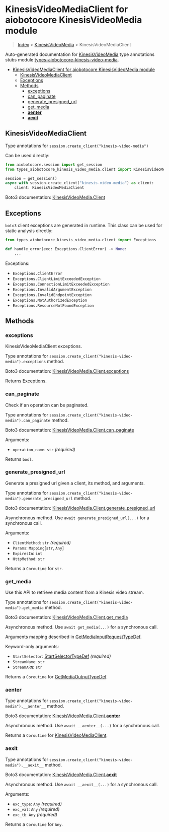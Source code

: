 <a id="kinesisvideomediaclient-for-aiobotocore-kinesisvideomedia-module"></a>

# KinesisVideoMediaClient for aiobotocore KinesisVideoMedia module

> [Index](..) > [KinesisVideoMedia](.) > KinesisVideoMediaClient

Auto-generated documentation for
[KinesisVideoMedia](https://boto3.amazonaws.com/v1/documentation/api/latest/reference/services/kinesis-video-media.html#KinesisVideoMedia)
type annotations stubs module
[types-aiobotocore-kinesis-video-media](https://pypi.org/project/types-aiobotocore-kinesis-video-media/).

- [KinesisVideoMediaClient for aiobotocore KinesisVideoMedia module](#kinesisvideomediaclient-for-aiobotocore-kinesisvideomedia-module)
  - [KinesisVideoMediaClient](#kinesisvideomediaclient)
  - [Exceptions](#exceptions)
  - [Methods](#methods)
    - [exceptions](#exceptions)
    - [can_paginate](#can_paginate)
    - [generate_presigned_url](#generate_presigned_url)
    - [get_media](#get_media)
    - [__aenter__](#__aenter__)
    - [__aexit__](#__aexit__)

<a id="kinesisvideomediaclient"></a>

## KinesisVideoMediaClient

Type annotations for `session.create_client("kinesis-video-media")`

Can be used directly:

```python
from aiobotocore.session import get_session
from types_aiobotocore_kinesis_video_media.client import KinesisVideoMediaClient

session = get_session()
async with session.create_client("kinesis-video-media") as client:
    client: KinesisVideoMediaClient
```

Boto3 documentation:
[KinesisVideoMedia.Client](https://boto3.amazonaws.com/v1/documentation/api/latest/reference/services/kinesis-video-media.html#KinesisVideoMedia.Client)

<a id="exceptions"></a>

## Exceptions

`boto3` client exceptions are generated in runtime. This class can be used for
static analysis directly:

```python
from types_aiobotocore_kinesis_video_media.client import Exceptions

def handle_error(exc: Exceptions.ClientError) -> None:
    ...
```

Exceptions:

- `Exceptions.ClientError`
- `Exceptions.ClientLimitExceededException`
- `Exceptions.ConnectionLimitExceededException`
- `Exceptions.InvalidArgumentException`
- `Exceptions.InvalidEndpointException`
- `Exceptions.NotAuthorizedException`
- `Exceptions.ResourceNotFoundException`

<a id="methods"></a>

## Methods

<a id="exceptions"></a>

### exceptions

KinesisVideoMediaClient exceptions.

Type annotations for `session.create_client("kinesis-video-media").exceptions`
method.

Boto3 documentation:
[KinesisVideoMedia.Client.exceptions](https://boto3.amazonaws.com/v1/documentation/api/latest/reference/services/kinesis-video-media.html#KinesisVideoMedia.Client.exceptions)

Returns [Exceptions](#exceptions).

<a id="can_paginate"></a>

### can_paginate

Check if an operation can be paginated.

Type annotations for
`session.create_client("kinesis-video-media").can_paginate` method.

Boto3 documentation:
[KinesisVideoMedia.Client.can_paginate](https://boto3.amazonaws.com/v1/documentation/api/latest/reference/services/kinesis-video-media.html#KinesisVideoMedia.Client.can_paginate)

Arguments:

- `operation_name`: `str` *(required)*

Returns `bool`.

<a id="generate_presigned_url"></a>

### generate_presigned_url

Generate a presigned url given a client, its method, and arguments.

Type annotations for
`session.create_client("kinesis-video-media").generate_presigned_url` method.

Boto3 documentation:
[KinesisVideoMedia.Client.generate_presigned_url](https://boto3.amazonaws.com/v1/documentation/api/latest/reference/services/kinesis-video-media.html#KinesisVideoMedia.Client.generate_presigned_url)

Asynchronous method. Use `await generate_presigned_url(...)` for a synchronous
call.

Arguments:

- `ClientMethod`: `str` *(required)*
- `Params`: `Mapping`\[`str`, `Any`\]
- `ExpiresIn`: `int`
- `HttpMethod`: `str`

Returns a `Coroutine` for `str`.

<a id="get_media"></a>

### get_media

Use this API to retrieve media content from a Kinesis video stream.

Type annotations for `session.create_client("kinesis-video-media").get_media`
method.

Boto3 documentation:
[KinesisVideoMedia.Client.get_media](https://boto3.amazonaws.com/v1/documentation/api/latest/reference/services/kinesis-video-media.html#KinesisVideoMedia.Client.get_media)

Asynchronous method. Use `await get_media(...)` for a synchronous call.

Arguments mapping described in
[GetMediaInputRequestTypeDef](./type_defs.md#getmediainputrequesttypedef).

Keyword-only arguments:

- `StartSelector`: [StartSelectorTypeDef](./type_defs.md#startselectortypedef)
  *(required)*
- `StreamName`: `str`
- `StreamARN`: `str`

Returns a `Coroutine` for
[GetMediaOutputTypeDef](./type_defs.md#getmediaoutputtypedef).

<a id="__aenter__"></a>

### __aenter__

Type annotations for `session.create_client("kinesis-video-media").__aenter__`
method.

Boto3 documentation:
[KinesisVideoMedia.Client.__aenter__](https://boto3.amazonaws.com/v1/documentation/api/latest/reference/services/kinesis-video-media.html#KinesisVideoMedia.Client.__aenter__)

Asynchronous method. Use `await __aenter__(...)` for a synchronous call.

Returns a `Coroutine` for [KinesisVideoMediaClient](#kinesisvideomediaclient).

<a id="__aexit__"></a>

### __aexit__

Type annotations for `session.create_client("kinesis-video-media").__aexit__`
method.

Boto3 documentation:
[KinesisVideoMedia.Client.__aexit__](https://boto3.amazonaws.com/v1/documentation/api/latest/reference/services/kinesis-video-media.html#KinesisVideoMedia.Client.__aexit__)

Asynchronous method. Use `await __aexit__(...)` for a synchronous call.

Arguments:

- `exc_type`: `Any` *(required)*
- `exc_val`: `Any` *(required)*
- `exc_tb`: `Any` *(required)*

Returns a `Coroutine` for `Any`.
